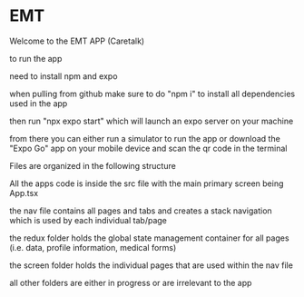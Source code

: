 # EMT
Welcome to the EMT APP (Caretalk)

to run the app

need to install npm and expo

when pulling from github make sure to do "npm i" to install all dependencies used in the app

then run "npx expo start" which will launch an expo server on your machine

from there you can either run a simulator to run the app or download the "Expo Go" app on your mobile device and scan the qr code in the terminal


Files are organized in the following structure

All the apps code is inside the src file with the main primary screen being App.tsx

the nav file contains all pages and tabs and creates a stack navigation which is used by each individual tab/page

the redux folder holds the global state management container for all pages (i.e. data, profile information, medical forms)

the screen folder holds the individual pages that are used within the nav file

all other folders are either in progress or are irrelevant to the app
